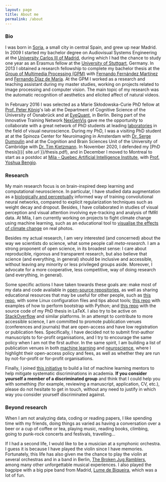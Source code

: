 ```yaml
---
layout: page
title: About me
permalink: /about
---
```

### Bio
I was born in [Soria](https://en.wikipedia.org/wiki/Soria), a small city in central Spain, and grew up near Madrid. In 2009 I started my bachelor degree on Audiovisual Systems Engineering at the [University Carlos III of Madrid](https://www.uc3m.es/Home), during which I had the chance to study one year as an Erasmus fellow at the [University of Stuttgart](https://www.uni-stuttgart.de/en/), Germany. In 2013 I obtained a research fellowship to complete my bachelor thesis at the [Group of Multimedia Processing (GPM)](http://gpm.webs.tsc.uc3m.es/) with [Fernando Fernández Martínez](https://www.researchgate.net/profile/Fernando_Fernandez-Martinez) and [Fernando Díaz de María](https://www.uc3m.es/ss/Satellite/UC3MInstitucional/en/Detalle/Organismo_C/1371211308508/1371211309638/Fernando_Diaz_de_Maria). At the GPM I worked as a research and teaching assistant during my master studies, working on projects related to image processing and computer vision. The main topic of my research was the automatic recognition of aesthetics and elicited affect of natural videos.

In February 2016 I was selected as a Marie Skłodowska-Curie PhD fellow at [Prof. Peter König](https://portal.ikw.uni-osnabrueck.de/~NBP/PeterKoenig.html)'s lab at the Department of Cognitive Science of the University of Osnabrück and at [EyeQuant](https://eyequant.com), in Berlin. Being part of the Innovative Training Network [NexGenVis](https://www.nextgenvis.eu) gave me the opportunity to collaborate with a great network of PhD students at leading [laboratories](https://www.nextgenvis.eu/partners/) in the field of visual neuroscience. During my PhD, I was a visiting PhD student at at the Spinoza Center for Neuroimaging in Amsterdam with [Dr. Serge Dumoulin](http://www.spinozacentre.nl/dumoulin/) and at the Cognition and Brain Sciences Unit of the University of Cambridge with [Dr. Tim Kietzmann](http://www.timkietzmann.de/). In November 2020, I defended my [PhD thesis]({{ site.url }}/thesis.pdf), and in December I moved to Montreal to start as a postdoc at [Mila - Quebec Artificial Intelligence Institute](https://mila.quebec/), with [Prof. Yoshua Bengio](https://yoshuabengio.org/).

### Research

My main research focus is on brain-inspired deep learning and computational neuroscience. In particular, I have studied data augmentation as a [biologically and perceptually](https://arxiv.org/abs/1806.03852) informed way of training convolutional neural networks, compared to explicit regularization techniques such as weight decay and dropout. Besides, I have collaborated in studies of visual perception and visual attention involving eye-tracking and analysis of fMRI data. At Mila, I am currently working on projects to fight climate change using machine learning, such as an educational tool to [visualise the effects of climate change](https://mila.quebec/en/ai-society/visualizing-climate-change/) on real photos.  

Besides my actual research, I am very interested (and concerned) about the way we scientists do science, what some people call _meta-research_. I am a strong proponent of open science, in its broadest sense: I care about reproducible, rigorous and transparent research, but also believe that science (and everything, in general) should be inclusive and accessible, without leaving any minority or less privileged groups aside. Moreover, I advocate for a more cooperative, less competitive, way of doing research (and everything, in general).

Some specific actions I have taken towards these goals are: make most of my data and code available in [open-source repositories](https://github.com/alexhernandezgarcia?tab=repositories), as well as sharing educational resources that may be useful for other people, such as [this repo](https://github.com/alexhernandezgarcia/linux-config-utils), with some Linux configuration files and tips about tools; [this repo](https://github.com/alexhernandezgarcia/bootstrap) with examples of how to perform bootstrap with Python; and [this repo](https://github.com/alexhernandezgarcia/phd-thesis) with the source code of my PhD thesis in LaTeX. I also try to be active on [StackOverflow](https://stackoverflow.com/users/6194082/alexhg) and similar platforms. In an attempt to contribute to more accessible science, I am committed to promote publication venues (conferences and journals) that are open-access and have low registration or publication fees. Specifically, I have decided not to submit first-author manuscripts to for-profit organisations, and I try to encourage the same policy when I am not the first author. In the same spirit, I am building a list of publication venues in both [machine learning](/resources/publication-venues-ml.html) and [neuroscience](/resources/publication-venues-neuro.html), where I highlight their open-access policy and fees, as well as whether they are run by not-for-profit or for-profit organisations.

Finally, I joined [this initiative](https://twitter.com/le_roux_nicolas/status/1328108593909018625) to build a list of machine learning mentors to help mitigate systematic discriminations in academia. **If you consider yourself a member of a discriminated group** and think that I could help you with something (for example, reviewing a manuscript, application, CV, etc.), please do not hesitate to get in touch, without any need to justify in which way you consider yourself discriminated against.

### Beyond research
When I am not analyzing data, coding or reading papers, I like spending time with my friends, doing things as varied as having a conversation over a beer or a cup of coffee or tea, playing music, reading books, climbing, going to punk-rock concerts and festivals, travelling... 

If I had a second life, I would like to be a musician at a symphonic orchestra. I guess it is because I have played the violin since I have memories. Fortunately, this life has also given me the chance to play the violin at several orchestras and in a band in Berlin, [The Broken Jug Ramblers](https://brokenjugramblers.bandcamp.com/), among many other unforgettable musical experiences. I also played the bagpipe with a big pipe band from Madrid, [Lume de Biqueira](https://www.lumedebiqueira.es/en/), which was a lot of fun.
